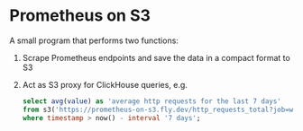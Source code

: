 # Prometheus on S3

A small program that performs two functions:

1. Scrape Prometheus endpoints and save the data in a compact format to S3
2. Act as S3 proxy for ClickHouse queries, e.g.

   ```sql
   select avg(value) as 'average http requests for the last 7 days'
   from s3('https://prometheus-on-s3.fly.dev/http_requests_total?job=webserver', Native)
   where timestamp > now() - interval '7 days';
   ```
